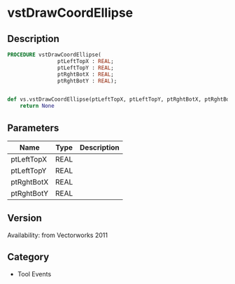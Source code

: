 # vstDrawCoordEllipse

## Description
```pascal
PROCEDURE vstDrawCoordEllipse(
				ptLeftTopX : REAL;
				ptLeftTopY : REAL;
				ptRghtBotX : REAL;
				ptRghtBotY : REAL);
```

```python

def vs.vstDrawCoordEllipse(ptLeftTopX, ptLeftTopY, ptRghtBotX, ptRghtBotY):
    return None
```

## Parameters
|Name|Type|Description|
|---|---|---|
|ptLeftTopX|REAL||
|ptLeftTopY|REAL||
|ptRghtBotX|REAL||
|ptRghtBotY|REAL||

## Version
Availability: from Vectorworks 2011
## Category
* Tool Events

